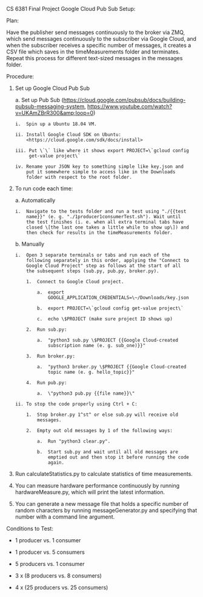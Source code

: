 CS 6381 Final Project Google Cloud Pub Sub Setup:

Plan:

Have the publisher send messages continuously to the broker via ZMQ,
which send messages continuously to the subscriber via Google Cloud, and
when the subscriber receives a specific number of messages, it creates a
CSV file which saves in the timeMeasurements folder and terminates.
Repeat this process for different text-sized messages in the messages
folder.

Procedure:

1.  Set up Google Cloud Pub Sub

    a.  Set up Pub Sub
        (<https://cloud.google.com/pubsub/docs/building-pubsub-messaging-system>,
        <https://www.youtube.com/watch?v=UKAmZBrR300&amp;loop=0>)

        i.  Spin up a Ubuntu 18.04 VM.

        ii. Install Google Cloud SDK on Ubuntu:
            <https://cloud.google.com/sdk/docs/install>

        iii. Put \`\` like where it shows export PROJECT=\`gcloud config
             get-value project\`

        iv. Rename your JSON key to something simple like key.json and
            put it somewhere simple to access like in the Downloads
            folder with respect to the root folder.

2.  To run code each time:

    a.  Automatically

        i.  Navigate to the tests folder and run a test using "./{{test
            name}}" (e. g. "./1producer1consumerTest.sh"). Wait until
            the test finishes (i. e. when all extra terminal tabs have
            closed \[the last one takes a little while to show up\]) and
            then check for results in the timeMeasurements folder.

    b.  Manually

        i.  Open 3 separate terminals or tabs and run each of the
            following separately in this order, applying the "Connect to
            Google Cloud Project" step as follows at the start of all
            the subsequent steps (sub.py, pub.py, broker.py).

            1.  Connect to Google Cloud project.

                a.  export
                    GOOGLE_APPLICATION_CREDENTIALS=\~/Downloads/key.json

                b.  export PROJECT=\`gcloud config get-value project\`

                c.  echo \$PROJECT (make sure project ID shows up)

            2.  Run sub.py:

                a.  "python3 sub.py \$PROJECT {{Google Cloud-created
                    subscription name (e. g. sub_one)}}"

            3.  Run broker.py:

                a.  "python3 broker.py \$PROJECT {{Google Cloud-created
                    topic name (e. g. hello_topic}}"

            4.  Run pub.py:

                a.  \"python3 pub.py {{file name}}\"

        ii. To stop the code properly using Ctrl + C:

            1.  Stop broker.py 1^st^ or else sub.py will receive old
                messages.

            2.  Empty out old messages by 1 of the following ways:

                a.  Run "python3 clear.py".

                b.  Start sub.py and wait until all old messages are
                    emptied out and then stop it before running the code
                    again.

3.  Run calculateStatistics.py to calculate statistics of time
    measurements.

4.  You can measure hardware performance continuously by running
    hardwareMeasure.py, which will print the latest information.

5.  You can generate a new message file that holds a specific number of
    random characters by running messageGenerator.py and specifying that
    number with a command line argument.

Conditions to Test:

-   1 producer vs. 1 consumer

-   1 producer vs. 5 consumers

-   5 producers vs. 1 consumer

-   3 x (8 producers vs. 8 consumers)

-   4 x (25 producers vs. 25 consumers)
